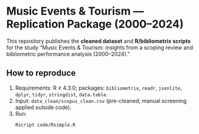 # Music Events & Tourism — Replication Package (2000–2024)

This repository publishes the **cleaned dataset** and **R/bibliometrix scripts** for the study
“Music Events & Tourism: insights from a scoping review and bibliometric performance analysis (2000–2024).”

## How to reproduce
1. Requirements: R ≥ 4.3.0; packages: `bibliometrix`, `readr`, `jsonlite`, `dplyr`, `tidyr`, `stringdist`, `data.table`.
2. Input: `data_clean/scopus_clean.csv` (pre-cleaned; manual screening applied outside code).
3. Run:
   ```bash
   Rscript code/Rsimple.R
